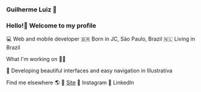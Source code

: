 ### Guilherme Luiz 👋
### Hello!👋 Welcome to my profile

💻 Web and mobile developer
🇧🇷 Born in JC, São Paulo, Brazil
🇳🇱 Living in Brazil

What I'm working on 👨‍💻

🚀 Developing beautiful interfaces and easy navigation in Illustrativa

Find me elsewhere 🌎
🚀 <A href='#'>Site</A>
📸 Instagram
💼 LinkedIn
